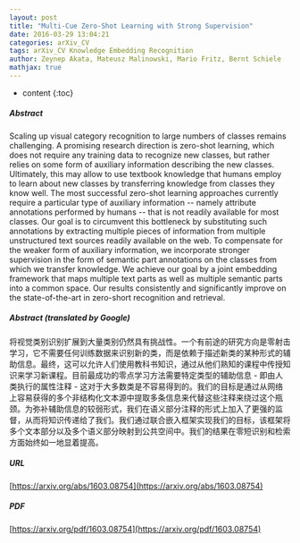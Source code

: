```yaml
---
layout: post
title: "Multi-Cue Zero-Shot Learning with Strong Supervision"
date: 2016-03-29 13:04:21
categories: arXiv_CV
tags: arXiv_CV Knowledge Embedding Recognition
author: Zeynep Akata, Mateusz Malinowski, Mario Fritz, Bernt Schiele
mathjax: true
---
```


* content
{:toc}

##### Abstract
Scaling up visual category recognition to large numbers of classes remains challenging. A promising research direction is zero-shot learning, which does not require any training data to recognize new classes, but rather relies on some form of auxiliary information describing the new classes. Ultimately, this may allow to use textbook knowledge that humans employ to learn about new classes by transferring knowledge from classes they know well. The most successful zero-shot learning approaches currently require a particular type of auxiliary information -- namely attribute annotations performed by humans -- that is not readily available for most classes. Our goal is to circumvent this bottleneck by substituting such annotations by extracting multiple pieces of information from multiple unstructured text sources readily available on the web. To compensate for the weaker form of auxiliary information, we incorporate stronger supervision in the form of semantic part annotations on the classes from which we transfer knowledge. We achieve our goal by a joint embedding framework that maps multiple text parts as well as multiple semantic parts into a common space. Our results consistently and significantly improve on the state-of-the-art in zero-short recognition and retrieval.

##### Abstract (translated by Google)
将视觉类别识别扩展到大量类别仍然具有挑战性。一个有前途的研究方向是零射击学习，它不需要任何训练数据来识别新的类，而是依赖于描述新类的某种形式的辅助信息。最终，这可以允许人们使用教科书知识，通过从他们熟知的课程中传授知识来学习新课程。目前最成功的零点学习方法需要特定类型的辅助信息 - 即由人类执行的属性注释 - 这对于大多数类是不容易得到的。我们的目标是通过从网络上容易获得的多个非结构化文本源中提取多条信息来代替这些注释来绕过这个瓶颈。为弥补辅助信息的较弱形式，我们在语义部分注释的形式上加入了更强的监督，从而将知识传递给了我们。我们通过联合嵌入框架实现我们的目标，该框架将多个文本部分以及多个语义部分映射到公共空间中。我们的结果在零短识别和检索方面始终如一地显着提高。

##### URL
[https://arxiv.org/abs/1603.08754](https://arxiv.org/abs/1603.08754)

##### PDF
[https://arxiv.org/pdf/1603.08754](https://arxiv.org/pdf/1603.08754)

